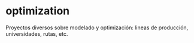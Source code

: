 # optimization
Proyectos diversos sobre modelado y optimización: lineas de producción, universidades, rutas, etc.
